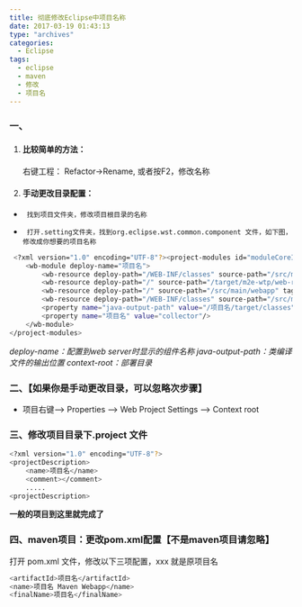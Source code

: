 ```yaml
---
title: 彻底修改Eclipse中项目名称
date: 2017-03-19 01:43:13
type: "archives"
categories:
  - Eclipse
tags:
  - eclipse
  - maven
  - 修改
  - 项目名
---
```




### 一、
1. #### 比较简单的方法： 
      右键工程： Refactor->Rename, 或者按F2，修改名称
      
2. #### 手动更改目录配置：
-      找到项目文件夹，修改项目根目录的名称
-      打开.setting文件夹，找到org.eclipse.wst.common.component 文件，如下图，修改成你想要的项目名称
``` bash
 <?xml version="1.0" encoding="UTF-8"?><project-modules id="moduleCoreId" project-version="1.5.0">
    <wb-module deploy-name="项目名">
        <wb-resource deploy-path="/WEB-INF/classes" source-path="/src/main/java"/>
        <wb-resource deploy-path="/" source-path="/target/m2e-wtp/web-resources"/>
        <wb-resource deploy-path="/" source-path="/src/main/webapp" tag="defaultRootSource"/>
        <wb-resource deploy-path="/WEB-INF/classes" source-path="/src/main/resources"/>
        <property name="java-output-path" value="/项目名/target/classes"/>
        <property name="项目名" value="collector"/>
    </wb-module>
</project-modules>
```
*deploy-name：配置到web server时显示的组件名称*
*java-output-path：类编译文件的输出位置*
*context-root：部署目录*

### 二、【如果你是手动更改目录，可以忽略次步骤】
- 项目右键--> Properties --> Web Project Settings --> Context root

### 三、修改项目目录下.project 文件
``` bash
<?xml version="1.0" encoding="UTF-8"?>
<projectDescription>
	<name>项目名</name>
	<comment></comment>
	.....
<projectDescription>
```
**一般的项目到这里就完成了**
### 四、maven项目：更改pom.xml配置【不是maven项目请忽略】
打开 pom.xml 文件，修改以下三项配置，xxx 就是原项目名

``` bash
<artifactId>项目名</artifactId>
<name>项目名 Maven Webapp</name>
<finalName>项目名</finalName>
```
